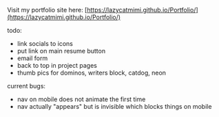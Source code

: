 Visit my portfolio site here:
[https://lazycatmimi.github.io/Portfolio/](https://lazycatmimi.github.io/Portfolio/)

todo:
- link socials to icons
- put link on main resume button
- email form
- back to top in project pages
- thumb pics for dominos, writers block, catdog, neon

current bugs:

- nav on mobile does not animate the first time
- nav actually "appears" but is invisible which blocks things on mobile
